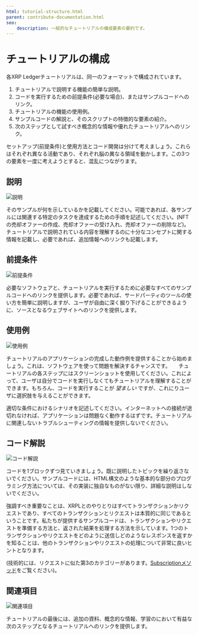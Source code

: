 ```yaml
---
html: tutorial-structure.html
parent: contribute-documentation.html
seo:
    description: 一般的なチュートリアルの構成要素の要約です。
---
```

# チュートリアルの構成

各XRP Ledgerチュートリアルは、同一のフォーマットで構成されています。

1. チュートリアルで説明する機能の簡単な説明。
2. コードを実行するための前提条件(必要な場合)、またはサンプルコードへのリンク。
3. チュートリアルの機能の使用例。
4. サンプルコードの解説と、そのスクリプトの特徴的な要素の紹介。
5. 次のステップとして試すべき概念的な情報や優れたチュートリアルへのリンク。

セットアップ(前提条件)と使用方法とコード開発は分けて考えましょう。これらはそれぞれ異なる活動であり、それぞれ脳の異なる領域を動かします。この3つの要素を一度に考えようとすると、混乱につながります。

## 説明

![説明](/img/tut-struct1.png)

そのサンプルが何を示しているかを記載してください。可能であれば、各サンプルには関連する特定のタスクを達成するための手順を記述してください。(NFTの売却オファーの作成、売却オファーの受け入れ、売却オファーの削除など)。チュートリアルで説明されている内容を理解するのに十分なコンセプトに関する情報を記載し、必要であれば、追加情報へのリンクも記載します。

## 前提条件

![前提条件](/img/tut-struct2.png)

必要なソフトウェアと、チュートリアルを実行するために必要なすべてのサンプルコードへのリンクを提供します。必要であれば、サードパーティのツールの使い方を簡単に説明しますが、ユーザが自由に深く掘り下げることができるように、ソースとなるウェブサイトへのリンクを提供します。

## 使用例

![使用例](/img/tut-struct3.png)

チュートリアルのアプリケーションの完成した動作例を提供することから始めましょう。これは、ソフトウェアを使って問題を解決するチャンスです。
　
チュートリアルの各ステップにはスクリーンショットを使用してください。これによって、ユーザは自分でコードを実行しなくてもチュートリアルを理解することができます。もちろん、コードを実行することが _望ましい_ ですが、これにりユーザに選択肢を与えることができます。

適切な条件におけるシナリオを記述してください。インターネットへの接続が途切れなければ、アプリケーションは問題なく動作するはずです。チュートリアルに関連しないトラブルシューティングの情報を提供しないでください。

## コード解説

![コード解説](/img/tut-struct4.png)

コードを1ブロックずつ見ていきましょう。既に説明したトピックを繰り返さないでください。サンプルコードには、HTML構文のような基本的な部分のプログラミング方法については、その実装に独自なものがない限り、詳細な説明はしないでください。

強調すべき重要なことは、XRPLとのやりとりはすべてトランザクションかリクエストであり、すべてのトランザクションとリクエストは本質的に同じであるということです。私たちが提供するサンプルコードは、トランザクションやリクエストを準備する方法と、返された結果を処理する方法を示しています。1つのトランザクションやリクエストをどのように送信しどのようなレスポンスを返すかを知ることは、他のトランザクションやリクエストの処理について非常に良いヒントとなります。

(技術的には、リクエストに似た第3のカテゴリーがあります。[Subscriptionメソッド](../../references/http-websocket-apis/public-api-methods/subscription-methods/index.md)をご覧ください)。

## 関連項目

![関連項目](/img/tut-struct5.png)

チュートリアルの最後には、追加の資料、概念的な情報、学習のにおいて有益な次のステップとなるチュートリアルへのリンクを提供します。

